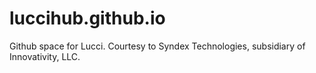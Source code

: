 # luccihub.github.io
Github space for Lucci. Courtesy to Syndex Technologies, subsidiary of Innovativity, LLC.
